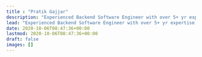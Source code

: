 ```yaml
---
title : "Pratik Gajjar"
description: "Experienced Backend Software Engineer with over 5+ yr expertise, specifically focused on the Fintech industry."
lead: "Experienced Backend Software Engineer with over 5+ yr expertise, specifically focused on the Fintech industry."
date: 2020-10-06T08:47:36+00:00
lastmod: 2020-10-06T08:47:36+00:00
draft: false
images: []
---
```

